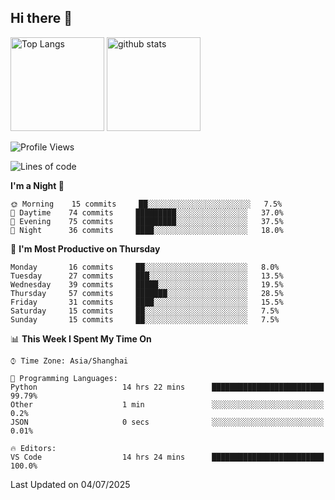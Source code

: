## Hi there 👋
<p align="left"> 
  <img alt="Top Langs" height="150px" src="https://github-readme-stats.vercel.app/api/top-langs/?username=Sierraki&layout=compact&show_icons=true&theme=onedark" />
  <a href="https://github.com/Sierraki/LC_Solve">
   <img alt="github stats"height="150px"  src="https://github-readme-stats.vercel.app/api/pin/?username=Sierraki&repo=LC_Solve&theme=onedark&show_icons=true" />
  </a>



<!--START_SECTION:waka-->
![Profile Views](http://img.shields.io/badge/Profile%20Views-0-blue)

![Lines of code](https://img.shields.io/badge/From%20Hello%20World%20I%27ve%20Written-2451%20lines%20of%20code-blue)

**I'm a Night 🦉** 

```text
🌞 Morning    15 commits     ██░░░░░░░░░░░░░░░░░░░░░░░   7.5% 
🌆 Daytime    74 commits     █████████░░░░░░░░░░░░░░░░   37.0% 
🌃 Evening    75 commits     █████████░░░░░░░░░░░░░░░░   37.5% 
🌙 Night      36 commits     ████░░░░░░░░░░░░░░░░░░░░░   18.0%

```
📅 **I'm Most Productive on Thursday** 

```text
Monday       16 commits     ██░░░░░░░░░░░░░░░░░░░░░░░   8.0% 
Tuesday      27 commits     ███░░░░░░░░░░░░░░░░░░░░░░   13.5% 
Wednesday    39 commits     █████░░░░░░░░░░░░░░░░░░░░   19.5% 
Thursday     57 commits     ███████░░░░░░░░░░░░░░░░░░   28.5% 
Friday       31 commits     ████░░░░░░░░░░░░░░░░░░░░░   15.5% 
Saturday     15 commits     ██░░░░░░░░░░░░░░░░░░░░░░░   7.5% 
Sunday       15 commits     ██░░░░░░░░░░░░░░░░░░░░░░░   7.5%

```


📊 **This Week I Spent My Time On** 

```text
⌚︎ Time Zone: Asia/Shanghai

💬 Programming Languages: 
Python                   14 hrs 22 mins      █████████████████████████   99.79% 
Other                    1 min               ░░░░░░░░░░░░░░░░░░░░░░░░░   0.2% 
JSON                     0 secs              ░░░░░░░░░░░░░░░░░░░░░░░░░   0.01%

🔥 Editors: 
VS Code                  14 hrs 24 mins      █████████████████████████   100.0%

```


 Last Updated on 04/07/2025
<!--END_SECTION:waka-->
